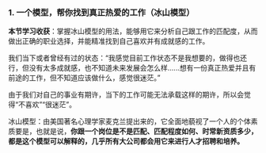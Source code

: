 ### 1. 一个模型，帮你找到真正热爱的工作（冰山模型）

**本节学习收获**：掌握冰山模型的用法，能够用它来分析自己跟工作的匹配度，从而做出正确的职业选择，并能精准找到自己喜欢并有成就感的工作。

我们当下或者曾经有过的状态：“我感觉目前工作状态不是我想要的，做得也还行，但没有太多成就感，也不知道未来发展会怎么样......想有一份真正热爱并且有前途的工作，但不知道应该做什么，感觉很迷茫。”

由于我们对自己的事业有期许，当下的工作可能无法承载这样的期许，所以会觉得“不喜欢”“很迷茫”。

冰山模型：由美国著名心理学家麦克兰提出来的，它全面地藐视了一个人的个体素质要是，也就是说，**你跟一个岗位是不是匹配、匹配程度如何、时常新资质多少，都是这个模型可以解释的，几乎所有大公司都会用它来进行人才招聘和培养。**

